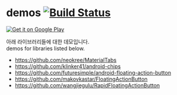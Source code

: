 # demos [![Build Status](https://travis-ci.org/x1210x/demos_UI_Library.svg?branch=master)](https://travis-ci.org/x1210x/demos_UI_Library)

[![Get it on Google Play][googleplay_store_badge]][demo_app]

[demo_app]: https://play.google.com/store/apps/details?id=kr.pe.ssun.androiduidemos
[googleplay_store_badge]: https://developer.android.com/images/brand/en_generic_rgb_wo_60.png

아래 라이브러리들에 대한 데모입니다. <br>
demos for libraries listed below. <br>
* https://github.com/neokree/MaterialTabs
* https://github.com/klinker41/android-chips
* https://github.com/futuresimple/android-floating-action-button
* https://github.com/makovkastar/FloatingActionButton
* https://github.com/wangjiegulu/RapidFloatingActionButton